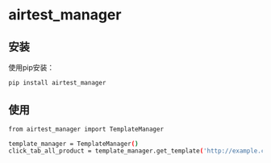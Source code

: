 # airtest_manager

## 安装

使用pip安装：

```bash
pip install airtest_manager
```

## 使用 

```bash
from airtest_manager import TemplateManager

template_manager = TemplateManager()
click_tab_all_product = template_manager.get_template('http://example.com/path/to/tab.png', rgb=True)
```
